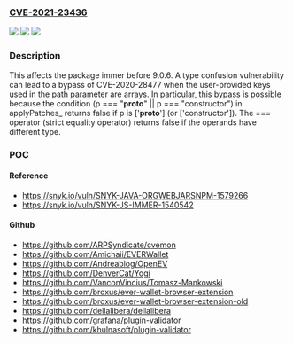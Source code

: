 ### [CVE-2021-23436](https://cve.mitre.org/cgi-bin/cvename.cgi?name=CVE-2021-23436)
![](https://img.shields.io/static/v1?label=Product&message=immer&color=blue)
![](https://img.shields.io/static/v1?label=Version&message=%3C%209.0.6%20&color=brighgreen)
![](https://img.shields.io/static/v1?label=Vulnerability&message=Prototype%20Pollution&color=brighgreen)

### Description

This affects the package immer before 9.0.6. A type confusion vulnerability can lead to a bypass of CVE-2020-28477 when the user-provided keys used in the path parameter are arrays. In particular, this bypass is possible because the condition (p === "__proto__" || p === "constructor") in applyPatches_ returns false if p is ['__proto__'] (or ['constructor']). The === operator (strict equality operator) returns false if the operands have different type.

### POC

#### Reference
- https://snyk.io/vuln/SNYK-JAVA-ORGWEBJARSNPM-1579266
- https://snyk.io/vuln/SNYK-JS-IMMER-1540542

#### Github
- https://github.com/ARPSyndicate/cvemon
- https://github.com/Amichaii/EVERWallet
- https://github.com/Andreablog/OpenEV
- https://github.com/DenverCat/Yogi
- https://github.com/VanconVincius/Tomasz-Mankowski
- https://github.com/broxus/ever-wallet-browser-extension
- https://github.com/broxus/ever-wallet-browser-extension-old
- https://github.com/dellalibera/dellalibera
- https://github.com/grafana/plugin-validator
- https://github.com/khulnasoft/plugin-validator

